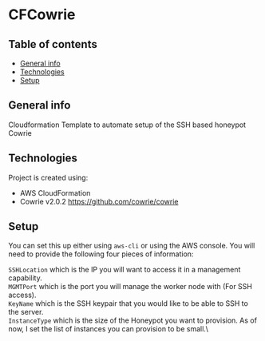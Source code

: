 # CFCowrie
## Table of contents
* [General info](#general-info)
* [Technologies](#technologies)
* [Setup](#setup)

## General info
Cloudformation Template to automate setup of the SSH based honeypot Cowrie
	
## Technologies
Project is created using:
* AWS CloudFormation
* Cowrie v2.0.2 https://github.com/cowrie/cowrie 
	
## Setup
You can set this up either using `aws-cli` or using the AWS console. You will need to provide the following four pieces of information:

`SSHLocation` which is the IP you will want to access it in a management capability.\
`MGMTPort` which is the port you will manage the worker node with (For SSH access).\
`KeyName` which is the SSH keypair that you would like to be able to SSH to the server.\
`InstanceType` which is the size of the Honeypot you want to provision. As of now, I set the list of instances you can provision to be small.\
